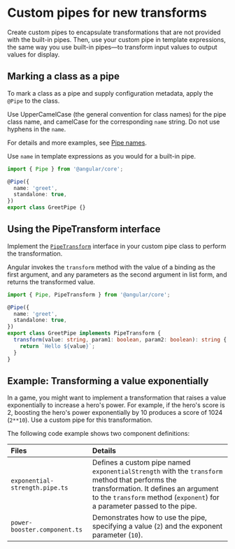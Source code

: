 # Custom pipes for new transforms

Create custom pipes to encapsulate transformations that are not provided with the built-in pipes.
Then, use your custom pipe in template expressions, the same way you use built-in pipes—to transform input values to output values for display.

## Marking a class as a pipe

To mark a class as a pipe and supply configuration metadata, apply the `@Pipe` to the class.

Use UpperCamelCase (the general convention for class names) for the pipe class name, and camelCase for the corresponding `name` string.
Do not use hyphens in the `name`.

For details and more examples, see [Pipe names](/style-guide#pipe-names "Pipe names in the Angular coding style guide").

Use `name` in template expressions as you would for a built-in pipe.

```ts
import { Pipe } from '@angular/core';

@Pipe({
  name: 'greet',
  standalone: true,
})
export class GreetPipe {}
```

## Using the PipeTransform interface

Implement the [`PipeTransform`](/api/core/PipeTransform "API reference for PipeTransform") interface in your custom pipe class to perform the transformation.

Angular invokes the `transform` method with the value of a binding as the first argument, and any parameters as the second argument in list form, and returns the transformed value.

```ts
import { Pipe, PipeTransform } from '@angular/core';

@Pipe({
  name: 'greet',
  standalone: true,
})
export class GreetPipe implements PipeTransform {
  transform(value: string, param1: boolean, param2: boolean): string {
    return `Hello ${value}`;
  }
}
```

## Example: Transforming a value exponentially

In a game, you might want to implement a transformation that raises a value exponentially to increase a hero's power.
For example, if the hero's score is 2, boosting the hero's power exponentially by 10 produces a score of 1024 (`2**10`).
Use a custom pipe for this transformation.

The following code example shows two component definitions:

| Files                          | Details |
|:---                            |:---     |
| `exponential-strength.pipe.ts` | Defines a custom pipe named `exponentialStrength` with the `transform` method that performs the transformation. It defines an argument to the `transform` method \(`exponent`\) for a parameter passed to the pipe. |
| `power-booster.component.ts`   | Demonstrates how to use the pipe, specifying a value \(`2`\) and the exponent parameter \(`10`\).                                                                                                                   |

<docs-code-multifile>
  <docs-code header="src/app/exponential-strength.pipe.ts" language="ts" path="src/content/examples/pipes/src/app/exponential-strength.pipe.ts"/>
  <docs-code header="src/app/power-booster.component.ts" language="ts" path="src/content/examples/pipes/src/app/power-booster.component.ts"/>
</docs-code-multifile>

